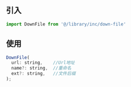 ## 引入
```javascript
import DownFile from '@/library/inc/down-file'
```

## 使用
```javascript
DownFile(
  url: string,    //Url地址
  name?: string,  //重命名
  ext?: string,   //文件后缀
);
```
